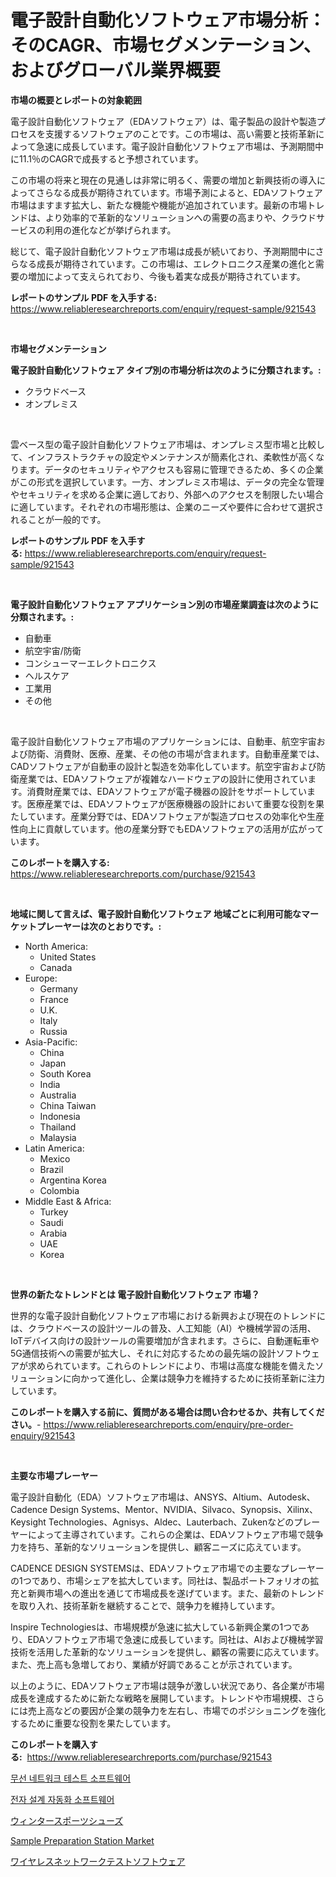 <p><h1>電子設計自動化ソフトウェア市場分析：そのCAGR、市場セグメンテーション、およびグローバル業界概要</h1></p><p><strong>市場の概要とレポートの対象範囲</strong></p>
<p><p>電子設計自動化ソフトウェア（EDAソフトウェア）は、電子製品の設計や製造プロセスを支援するソフトウェアのことです。この市場は、高い需要と技術革新によって急速に成長しています。電子設計自動化ソフトウェア市場は、予測期間中に11.1％のCAGRで成長すると予想されています。</p><p>この市場の将来と現在の見通しは非常に明るく、需要の増加と新興技術の導入によってさらなる成長が期待されています。市場予測によると、EDAソフトウェア市場はますます拡大し、新たな機能や機能が追加されています。最新の市場トレンドは、より効率的で革新的なソリューションへの需要の高まりや、クラウドサービスの利用の進化などが挙げられます。</p><p>総じて、電子設計自動化ソフトウェア市場は成長が続いており、予測期間中にさらなる成長が期待されています。この市場は、エレクトロニクス産業の進化と需要の増加によって支えられており、今後も着実な成長が期待されています。</p></p>
<p><strong>レポートのサンプル PDF を入手する:</strong> <a href="https://www.reliableresearchreports.com/enquiry/request-sample/921543">https://www.reliableresearchreports.com/enquiry/request-sample/921543</a></p>
<p>&nbsp;</p>
<p><strong>市場セグメンテーション</strong></p>
<p><strong>電子設計自動化ソフトウェア タイプ別の市場分析は次のように分類されます。:</strong></p>
<p><ul><li>クラウドベース</li><li>オンプレミス</li></ul></p>
<p>&nbsp;</p>
<p><p>雲ベース型の電子設計自動化ソフトウェア市場は、オンプレミス型市場と比較して、インフラストラクチャの設定やメンテナンスが簡素化され、柔軟性が高くなります。データのセキュリティやアクセスも容易に管理できるため、多くの企業がこの形式を選択しています。一方、オンプレミス市場は、データの完全な管理やセキュリティを求める企業に適しており、外部へのアクセスを制限したい場合に適しています。それぞれの市場形態は、企業のニーズや要件に合わせて選択されることが一般的です。</p></p>
<p><strong>レポートのサンプル PDF を入手する:</strong>&nbsp;<a href="https://www.reliableresearchreports.com/enquiry/request-sample/921543">https://www.reliableresearchreports.com/enquiry/request-sample/921543</a></p>
<p>&nbsp;</p>
<p><strong> 電子設計自動化ソフトウェア アプリケーション別の市場産業調査は次のように分類されます。:</strong></p>
<p><ul><li>自動車</li><li>航空宇宙/防衛</li><li>コンシューマーエレクトロニクス</li><li>ヘルスケア</li><li>工業用</li><li>その他</li></ul></p>
<p>&nbsp;</p>
<p><p>電子設計自動化ソフトウェア市場のアプリケーションには、自動車、航空宇宙および防衛、消費財、医療、産業、その他の市場が含まれます。自動車産業では、CADソフトウェアが自動車の設計と製造を効率化しています。航空宇宙および防衛産業では、EDAソフトウェアが複雑なハードウェアの設計に使用されています。消費財産業では、EDAソフトウェアが電子機器の設計をサポートしています。医療産業では、EDAソフトウェアが医療機器の設計において重要な役割を果たしています。産業分野では、EDAソフトウェアが製造プロセスの効率化や生産性向上に貢献しています。他の産業分野でもEDAソフトウェアの活用が広がっています。</p></p>
<p><strong>このレポートを購入する:</strong>&nbsp; <a href="https://www.reliableresearchreports.com/purchase/921543">https://www.reliableresearchreports.com/purchase/921543</a></p>
<p>&nbsp;</p>
<p><strong>地域に関して言えば、電子設計自動化ソフトウェア 地域ごとに利用可能なマーケットプレーヤーは次のとおりです。:</strong></p>
<p><ul>
    <li>
        North America:
        <ul>
            <li>United States</li>
            <li>Canada</li>
        </ul>
    </li>
    <li>
        Europe:
        <ul>
            <li>Germany</li>
            <li>France</li>
            <li>U.K.</li>
            <li>Italy</li>
            <li>Russia</li>
        </ul>
    </li>
    <li>
        Asia-Pacific:
        <ul>
            <li>China</li>
            <li>Japan</li>
            <li>South Korea</li>
            <li>India</li>
            <li>Australia</li>
            <li>China Taiwan</li>
            <li>Indonesia</li>
            <li>Thailand</li>
            <li>Malaysia</li>
        </ul>
    </li>
    <li>
        Latin America:
        <ul>
            <li>Mexico</li>
            <li>Brazil</li>
            <li>Argentina Korea</li>
            <li>Colombia</li>
        </ul>
    </li>
    <li>
        Middle East & Africa:
        <ul>
            <li>Turkey</li>
            <li>Saudi</li>
            <li>Arabia</li>
            <li>UAE</li>
            <li>Korea</li>
        </ul>
    </li>
    </ul></p>
<p>&nbsp;</p>
<p><strong>世界の新たなトレンドとは 電子設計自動化ソフトウェア 市場？</strong></p>
<p><p>世界的な電子設計自動化ソフトウェア市場における新興および現在のトレンドには、クラウドベースの設計ツールの普及、人工知能（AI）や機械学習の活用、IoTデバイス向けの設計ツールの需要増加が含まれます。さらに、自動運転車や5G通信技術への需要が拡大し、それに対応するための最先端の設計ソフトウェアが求められています。これらのトレンドにより、市場は高度な機能を備えたソリューションに向かって進化し、企業は競争力を維持するために技術革新に注力しています。</p></p>
<p><strong>このレポートを購入する前に、質問がある場合は問い合わせるか、共有してください。</strong>- <a href="https://www.reliableresearchreports.com/enquiry/pre-order-enquiry/921543">https://www.reliableresearchreports.com/enquiry/pre-order-enquiry/921543</a></p>
<p>&nbsp;</p>
<p><strong>主要な市場プレーヤー</strong></p>
<p><p>電子設計自動化（EDA）ソフトウェア市場は、ANSYS、Altium、Autodesk、Cadence Design Systems、Mentor、NVIDIA、Silvaco、Synopsis、Xilinx、Keysight Technologies、Agnisys、Aldec、Lauterbach、Zukenなどのプレーヤーによって主導されています。これらの企業は、EDAソフトウェア市場で競争力を持ち、革新的なソリューションを提供し、顧客ニーズに応えています。</p><p>CADENCE DESIGN SYSTEMSは、EDAソフトウェア市場での主要なプレーヤーの1つであり、市場シェアを拡大しています。同社は、製品ポートフォリオの拡充と新興市場への進出を通じて市場成長を遂げています。また、最新のトレンドを取り入れ、技術革新を継続することで、競争力を維持しています。</p><p>Inspire Technologiesは、市場規模が急速に拡大している新興企業の1つであり、EDAソフトウェア市場で急速に成長しています。同社は、AIおよび機械学習技術を活用した革新的なソリューションを提供し、顧客の需要に応えています。また、売上高も急増しており、業績が好調であることが示されています。</p><p>以上のように、EDAソフトウェア市場は競争が激しい状況であり、各企業が市場成長を達成するために新たな戦略を展開しています。トレンドや市場規模、さらには売上高などの要因が企業の競争力を左右し、市場でのポジショニングを強化するために重要な役割を果たしています。</p></p>
<p><strong>このレポートを購入する:</strong>&nbsp;&nbsp;<a href="https://www.reliableresearchreports.com/purchase/921543">https://www.reliableresearchreports.com/purchase/921543</a></p>
<p><p><a href="https://github.com/laholand/Market-Research-Report-List-2/blob/main/9342162182223.md">무선 네트워크 테스트 소프트웨어</a></p><p><a href="https://github.com/sougarounis/Market-Research-Report-List-2/blob/main/8454236182224.md">전자 설계 자동화 소프트웨어</a></p><p><a href="https://github.com/mohamedbakry57/Market-Research-Report-List-2/blob/main/2617621182227.md">ウィンタースポーツシューズ</a></p><p><a href="https://issuu.com/reportprime-2/docs/sample-preparation-station-market-size-2030.pptx">Sample Preparation Station Market</a></p><p><a href="https://github.com/lababdou/Market-Research-Report-List-2/blob/main/5235686182228.md">ワイヤレスネットワークテストソフトウェア</a></p></p>